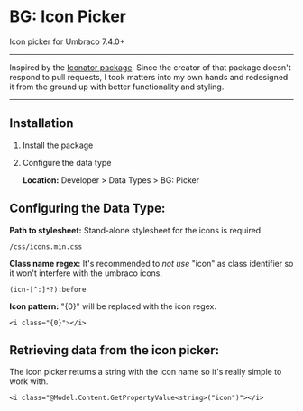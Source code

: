 # BG: Icon Picker
Icon picker for Umbraco 7.4.0+
- - -
Inspired by the [Iconator package](https://our.umbraco.com/projects/backoffice-extensions/iconator/). Since the creator of that package doesn't respond to pull requests, I took matters into my own hands and redesigned it from the ground up with better functionality and styling.
- - -

## Installation
1. Install the package
2. Configure the data type

   **Location:** Developer > Data Types > BG: Picker


## Configuring the Data Type:

**Path to stylesheet:**
Stand-alone stylesheet for the icons is required.
```
/css/icons.min.css
```

**Class name regex:**
It's recommended to _not use_ "icon" as class identifier so it won't interfere with the umbraco icons.
```
(icn-[^:]*?):before
```

**Icon pattern:**
"{0}" will be replaced with the icon regex.
```
<i class="{0}"></i>
```

## Retrieving data from the icon picker:
The icon picker returns a string with the icon name so it's really simple to work with.
```
<i class="@Model.Content.GetPropertyValue<string>("icon")"></i>
```